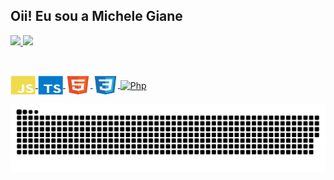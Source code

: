 ## Oii! Eu sou a Michele Giane
 <div>
  <a href="https://github.com/MicheleGiane9">
  <img height="150em" src="https://github-readme-stats.vercel.app/api?username=MicheleGiane9&show_icons=true&theme=jolly&include_all_commits=true&count_private=true"/>
  <img height="150em" src="https://github-readme-stats.vercel.app/api/top-langs/?username=MicheleGiane9&layout=compact&langs_count=7&theme=jolly"/>
</div>
 
##
 
 <div style="display: inline_block"><br>
  <img align="center" alt="Js" height="30" width="40" src="https://raw.githubusercontent.com/devicons/devicon/master/icons/javascript/javascript-plain.svg">
  <img align="center" alt="Ts" height="30" width="40" src="https://raw.githubusercontent.com/devicons/devicon/master/icons/typescript/typescript-plain.svg">
  <img align="center" alt="HTML" height="30" width="40" src="https://raw.githubusercontent.com/devicons/devicon/master/icons/html5/html5-original.svg">
  <img align="center" alt="CSS" height="30" width="40" src="https://raw.githubusercontent.com/devicons/devicon/master/icons/css3/css3-original.svg">
  <img align="center" alt="Php" height="30" width="40" src="https://cdn.jsdelivr.net/gh/devicons/devicon/icons/php/php-original.svg">

  
   ![Snake animation](https://github.com/MicheleGiane9/MicheleGiane9/blob/output/github-contribution-grid-snake.svg)
  
  
</div>

